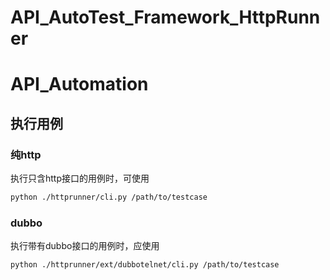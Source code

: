 # API_AutoTest_Framework_HttpRunner


# API_Automation
## 执行用例

### 纯http
执行只含http接口的用例时，可使用
```bash
python ./httprunner/cli.py /path/to/testcase
```

### dubbo
执行带有dubbo接口的用例时，应使用
```bash
python ./httprunner/ext/dubbotelnet/cli.py /path/to/testcase
```